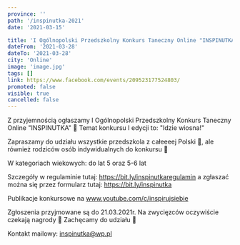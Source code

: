 ```yaml
---
province: ''
path: '/inspinutka-2021'
date: '2021-03-15'

title: 'I Ogólnopolski Przedszkolny Konkurs Taneczny Online "INSPINUTKA"'
dateFrom: '2021-03-28'
dateTo: '2021-03-28'
city: 'Online'
image: 'image.jpg'
tags: []
link: https://www.facebook.com/events/209523177524803/
promoted: false
visible: true
cancelled: false
---
```

Z przyjemnością ogłaszamy I Ogólnopolski Przedszkolny Konkurs Taneczny Online "INSPINUTKA" 🙂 Temat konkursu I edycji to: "Idzie wiosna!"

Zapraszamy do udziału wszystkie przedszkola z całeeeej Polski 🙂, ale również rodziców osób indywidualnych do konkursu 🙂

W kategoriach wiekowych: do lat 5 oraz 5-6 lat

Szczegóły w regulaminie tutaj: https://bit.ly/inspinutkaregulamin
a zgłaszać można się przez formularz tutaj: https://bit.ly/inspinutka

Publikacje konkursowe na www.youtube.com/c/inspirujsiebie

Zgłoszenia przyjmowane są do 21.03.2021r. Na zwycięzców oczywiście czekają nagrody 🙂 Zachęcamy do udziału 🙂

Kontakt mailowy: inspinutka@wp.pl